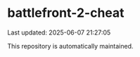 # battlefront-2-cheat

Last updated: 2025-06-07 21:27:05

This repository is automatically maintained.
